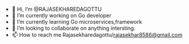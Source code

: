 - 👋 Hi, I’m @RAJASEKHAREDAGOTTU
- 👀 I’m currently working on Go developer
- 🌱 I’m currently learning Go microservices,framework
- 💞️ I’m looking to collaborate on anything intersting.
- 📫 How to reach me Rajasekharedagottu/rajasekhar8586@gmail.com

<!---
RAJASEKHAREDAGOTTU/RAJASEKHAREDAGOTTU is a ✨ special ✨ repository because its `README.md` (this file) appears on your GitHub profile.
You can click the Preview link to take a look at your changes.
--->
